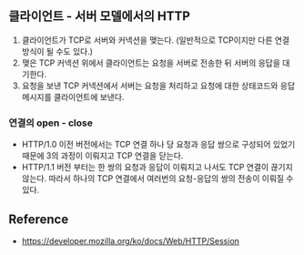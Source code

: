 ## 클라이언트 - 서버 모델에서의 HTTP
1. 클라이언트가 TCP로 서버와 커넥션을 맺는다. (일반적으로 TCP이지만 다른 연결방식이 될 수도 있다.)
2. 맺은 TCP 커넥션 위에서 클라이언트는 요청을 서버로 전송한 뒤 서버의 응답을 대기한다.
3. 요청을 보낸 TCP 커넥션에서 서버는 요청을 처리하고 요청에 대한 상태코드와 응답 메시지를 클라이언트에 보낸다.

### 연결의 open - close
- HTTP/1.0 이전 버전에서는 TCP 연결 하나 당 요청과 응답 쌍으로 구성되어 있었기 때문에 3의 과정이 이뤄지고 TCP 연결을 닫는다.
- HTTP/1.1 버전 부터는 한 쌍의 요청과 응답이 이뤄지고 나서도 TCP 연결이 끊기지 않는다. 따라서 하나의 TCP 연결에서 여러번의 요청-응답의 쌍의 전송이 이뤄질 수 있다.

## Reference
- https://developer.mozilla.org/ko/docs/Web/HTTP/Session
